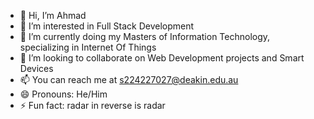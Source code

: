 - 👋 Hi, I’m Ahmad
- 👀 I’m interested in Full Stack Development 
- 🌱 I’m currently doing my Masters of Information Technology, specializing in Internet Of Things
- 💞️ I’m looking to collaborate on Web Development projects and Smart Devices
- 📫 You can reach me at s224227027@deakin.edu.au
- 😄 Pronouns: He/Him
- ⚡ Fun fact: radar in reverse is radar

<!---
AhmadTChaudhry/AhmadTChaudhry is a ✨ special ✨ repository because its `README.md` (this file) appears on your GitHub profile.
You can click the Preview link to take a look at your changes.
--->
